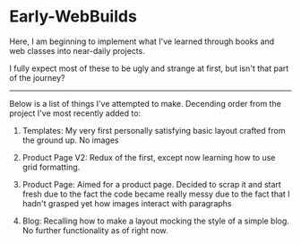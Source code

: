 # Early-WebBuilds

Here, I am beginning to implement what I've learned through books
and web classes into near-daily projects.

I fully expect most of these to be ugly and strange at first, 
but isn't that part of the journey? 

-------------------------------------------------------------------
Below is a list of things I've attempted to make. Decending order from the project I've most recently added to:

1) Templates: My very first personally satisfying basic layout crafted from the ground up. No images

2) Product Page V2: Redux of the first, except now learning how to use grid formatting.

3) Product Page: Aimed for a product page. Decided to scrap it and start fresh due to the fact the code became really messy due to the fact that I hadn't grasped yet how images interact with paragraphs

4) Blog: Recalling how to make a layout mocking the style of a simple blog. No further functionality as of right now.   
